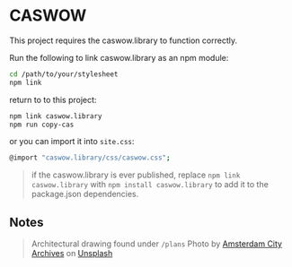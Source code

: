 # CASWOW

This project requires the caswow.library to function correctly.

Run the following to link caswow.library as an npm module:

```sh
cd /path/to/your/stylesheet
npm link
```

return to to this project:

```sh
npm link caswow.library
npm run copy-cas
```

or you can import it into `site.css`:

```sh
@import "caswow.library/css/caswow.css";
```

> if the caswow.library is ever published, replace `npm link caswow.library` with `npm install caswow.library` to add it to the package.json dependencies.

## Notes

>Architectural drawing found under `/plans`
>Photo by <a href="https://unsplash.com/@amsterdamcityarchives?utm_content=creditCopyText&utm_medium=referral&utm_source=unsplash">Amsterdam City Archives</a> on <a href="https://unsplash.com/photos/a-drawing-of-a-floor-plan-of-a-building--StEPF2CK2M?utm_content=creditCopyText&utm_medium=referral&utm_source=unsplash">Unsplash</a>
